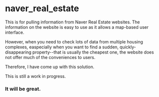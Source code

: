# naver_real_estate

This is for pulling information from Naver Real Estate websites.
The information on the website is easy to use as it allows a map-based user interface.

However, when you need to check lots of data from multiple housing complexes, easpecially when you want to find a sudden, quickly-disappearing property--that is usually the cheapest one, the website does not offer much of the conveniences to users.

Therefore, I have come up with this solution.

This is still a work in progress.

### It will be great.